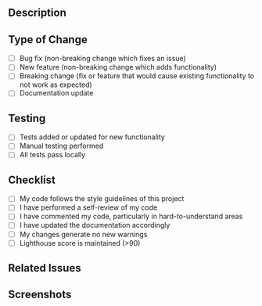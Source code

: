 ## Description
<!-- What does this PR do? Please provide a clear and concise description -->

## Type of Change
<!-- Check all that apply -->
- [ ] Bug fix (non-breaking change which fixes an issue)
- [ ] New feature (non-breaking change which adds functionality)
- [ ] Breaking change (fix or feature that would cause existing functionality to not work as expected)
- [ ] Documentation update

## Testing
- [ ] Tests added or updated for new functionality
- [ ] Manual testing performed
- [ ] All tests pass locally

## Checklist
- [ ] My code follows the style guidelines of this project
- [ ] I have performed a self-review of my code
- [ ] I have commented my code, particularly in hard-to-understand areas
- [ ] I have updated the documentation accordingly
- [ ] My changes generate no new warnings
- [ ] Lighthouse score is maintained (>90)

## Related Issues
<!-- Link any related issues here. Use "Closes #123" to auto-close issues when merged -->

## Screenshots
<!-- If applicable, add screenshots to demonstrate the changes -->
